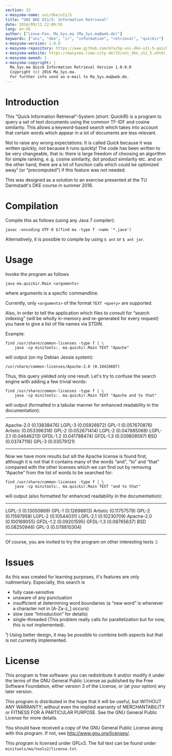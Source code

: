 ```yaml
---
section: 32
x-masysma-name: uni/dke/u11/5
title: "UNI DKE U11/5: Information Retrieval"
date: 2016/09/11 22:09:55
lang: en-US
author: ["Linux-Fan, Ma_Sys.ma (Ma_Sys.ma@web.de)"]
keywords: ["uni", "dke", "ir", "information", "retrieval", "quickir"]
x-masysma-version: 1.0.0
x-masysma-repository: https://www.github.com/m7a/bp-uni-dke-u11-5-quick-ir
x-masysma-website: https://masysma.lima-city.de/32/uni_dke_u11_5.xhtml
x-masysma-owned: 1
x-masysma-copyright: |
  Ma_Sys.ma Quick Information Retrieval Version 1.0.0.0
  Coypright (c) 2016 Ma_Sys.ma.
  For further info send an e-mail to Ma_Sys.ma@web.de.
---
```

Introduction
============

This “Quick Information Retrieval”-System (short: QuickIR) is a program to
query a set of text documents using the common TF-IDF and cosine similarity.
This allows a keyword-based search which takes into account that certain words
which appear in a lot of documents are less relevant.

Not to raise any wrong expectations: It is called _Quick_ because it was
written quickly, _not_ because it runs quickly! The code has been written to be
very changeable, that is: there is large freedom of choosing an algorithm for
simple ranking, e. g. cosine similarity, dot product similarity etc. and on the
other hand, there are a lot of function calls which could be optimized away¹
(or “precomputed”) if this feature was not needed.

This was designed as a solution to an exercise presented at the TU Darmstadt's
DKE course in summer 2016.

Compilation
===========

Compile this as follows (using any Java 7 compiler):

	javac -encoding UTF-8 $(find ma -type f -name '*.java')

Alternatively, it is possible to compile by using `$ ant` or `$ ant jar`.

Usage
=====

Invoke the program as follows

	java ma.quickir.Main <arguments>

where arguments is a specfic commandline.

Currently, only `<arguments>` of the format `TEXT <query>` are supported.

Also, in order to tell the application which files to consult for “search
indexing” (will be wholly in-memory and re-generated for every request) you
have to give a list of file names via STDIN.

Example:

	find /usr/share/common-licenses -type f | \
		java -cp minitools:. ma.quickir.Main TEXT "Apache"

will output (on my Debian Jessie system):

	/usr/share/common-licenses/Apache-2.0 (0.10426607)

Thus, this query yielded only one result. Let's try to confuse the search
engine with adding a few trivial words:

	find /usr/share/common-licenses -type f | \
		java -cp minitools:. ma.quickir.Main TEXT "Apache and to that"

will output (formatted in a tabular manner for enhanced readability in the
documentation):

----------  -------------
Apache-2.0  (0.13838476)
LGPL-3      (0.05926972)
GPL-1       (0.057670876)
Artistic    (0.053396318)
GPL-2       (0.052671414)
LGPL-2      (0.047885068)
LGPL-2.1    (0.04646213)
GFDL-1.2    (0.041788474)
GFDL-1.3    (0.039808597)
BSD         (0.03747116)
GPL-3       (0.03579121)
----------  -------------

Now we have more results but sill the Apache license is found first, although it
is not that it contains many of the words “and”, “to” and “that” compared
with the other licenses which we can find out by removing “Apache” from the
list of words to be searched for:

	find /usr/share/common-licenses -type f | \
		java -cp minitools:. ma.quickir.Main TEXT "and to that"

will output (also formatted for enhanced readability in the documentation):

----------  -------------
LGPL-3      (0.13050869)
GPL-1       (0.12698813)
Artistic    (0.11757579)
GPL-2       (0.11597958)
LGPL-2      (0.10544031)
LGPL-2.1    (0.10230709)
Apache-2.0  (0.100169055)
GFDL-1.2    (0.09201595)
GFDL-1.3    (0.08765637)
BSD         (0.08250946)
GPL-3       (0.078810304)
----------  -------------

Of course, you are invited to try the program on other interesting texts :)

Issues
======

As this was created for learning purposes, it's features are only rudimentary.
Especially, this search is

 * fully case-sensitive
 * unaware of any punctuation
 * insufficient at determining word boundaries
   (a “new word” is whenever a character not in [A-Za-z_] occurs)
 * slow (see “Introduction” for details)
 * single-threaded (This problem really calls for parallelization but for now,
   this is not implemented).

¹) Using better design, it may be possible to combine both aspects but that is
not currently implemented.

License
=======

This program is free software: you can redistribute it and/or modify
it under the terms of the GNU General Public License as published by
the Free Software Foundation, either version 3 of the License, or
(at your option) any later version.

This program is distributed in the hope that it will be useful,
but WITHOUT ANY WARRANTY; without even the implied warranty of
MERCHANTABILITY or FITNESS FOR A PARTICULAR PURPOSE.  See the
GNU General Public License for more details.

You should have received a copy of the GNU General Public License
along with this program.  If not, see <http://www.gnu.org/licenses/>.

This program is licensed under GPLv3. The full text can be found under
`minitools/ma/tools2/license.txt`.

